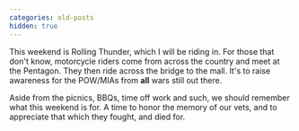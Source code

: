 ```yaml
---
categories: old-posts
hidden: true
---
```


This weekend is Rolling Thunder, which I will be riding in. For those that don't know, motorcycle riders come from across the country and meet at the Pentagon. They then ride across the bridge to the mall. It's to raise awareness for the POW/MIAs from **all** wars still out there.

Aside from the picnics, BBQs, time off work and such, we should remember what this weekend is for. A time to honor the memory of our vets, and to appreciate that which they fought, and died for.

